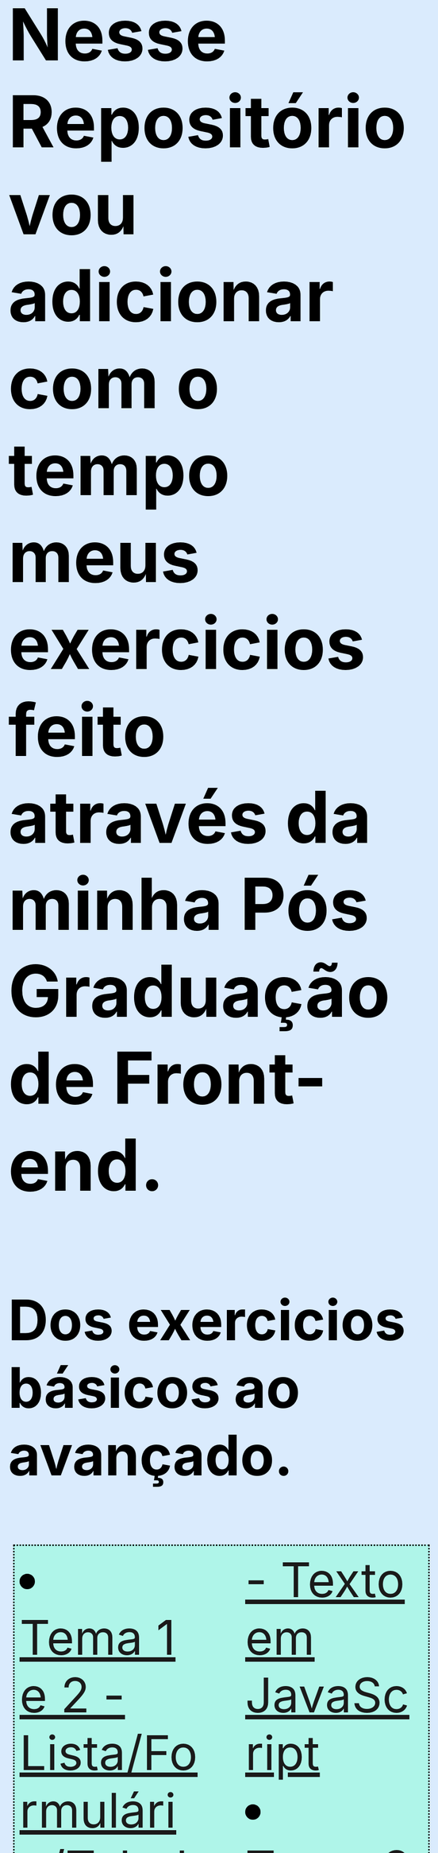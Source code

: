 <style>
    body{
        background-color: #007bff23;
        color: black;
        font-size:10vw;
    }

    ul{
        columns: 2; 
        border: 3px dotted black; 
        margin: 10px;
        background-color: #7fffd47a;
        padding: 10px;
        list-style-position: inside;
    }
</style>

## Nesse Repositório vou adicionar com o tempo meus exercicios feito através da minha Pós Graduação de Front-end.

### Dos exercicios básicos ao avançado.

* <a href="LinguagensEPadroesWeb/Tema1e2/index.html" target="_blank">Tema 1 e 2 -Lista/Formulário/Tabela/CSS</a>
* <a href="LinguagensEPadroesWeb/Tema2B4/destista.html" target="_blank">Tema 2 Bloco 4 - Folhas de Estilo em Cascata</a>
* <a href="LinguagensEPadroesWeb/Tema3/Bloco3/index.html" target="_blank">Tema 3 Bloco 3 - Texto em JavaScript</a>
* <a href="LinguagensEPadroesWeb/Tema3/Bloco4/index.html" target="_blank">Tema 3 Bloco 4 - Formulário</a>
* <a href="LinguagensEPadroesWeb/Tema4/Bloco1e2/index.html" target="_blank">Tema 4 Bloco 1 e 2</a>
* <a href="LinguagensEPadroesWeb/Tema4/Bloco3/index.html" target="_blank">Tema 4 Bloco 3 - Bootstrap</a>

